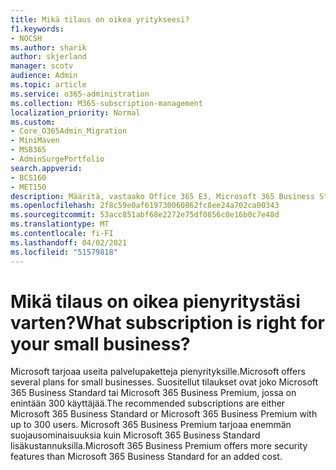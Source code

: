 ```yaml
---
title: Mikä tilaus on oikea yritykseesi?
f1.keywords:
- NOCSH
ms.author: sharik
author: skjerland
manager: scotv
audience: Admin
ms.topic: article
ms.service: o365-administration
ms.collection: M365-subscription-management
localization_priority: Normal
ms.custom:
- Core_O365Admin_Migration
- MiniMaven
- MSB365
- AdminSurgePortfolio
search.appverid:
- BCS160
- MET150
description: Määritä, vastaako Office 365 E3, Microsoft 365 Business Standard vai Microsoft 365 Business Premium yrityksesi kanssa.
ms.openlocfilehash: 2f8c59e0af619730060862fc8ee24a702ca00343
ms.sourcegitcommit: 53acc851abf68e2272e75df0856c0e16b0c7e48d
ms.translationtype: MT
ms.contentlocale: fi-FI
ms.lasthandoff: 04/02/2021
ms.locfileid: "51579818"
---
```

# <a name="what-subscription-is-right-for-your-small-business"></a><span data-ttu-id="fb3e0-103">Mikä tilaus on oikea pienyritystäsi varten?</span><span class="sxs-lookup"><span data-stu-id="fb3e0-103">What subscription is right for your small business?</span></span>

<span data-ttu-id="fb3e0-104">Microsoft tarjoaa useita palvelupaketteja pienyrityksille.</span><span class="sxs-lookup"><span data-stu-id="fb3e0-104">Microsoft offers several plans for small businesses.</span></span> <span data-ttu-id="fb3e0-105">Suositellut tilaukset ovat joko Microsoft 365 Business Standard tai Microsoft 365 Business Premium, jossa on enintään 300 käyttäjää.</span><span class="sxs-lookup"><span data-stu-id="fb3e0-105">The recommended subscriptions are either Microsoft 365 Business Standard or Microsoft 365 Business Premium with up to 300 users.</span></span> <span data-ttu-id="fb3e0-106">Microsoft 365 Business Premium tarjoaa enemmän suojausominaisuuksia kuin Microsoft 365 Business Standard lisäkustannuksilla.</span><span class="sxs-lookup"><span data-stu-id="fb3e0-106">Microsoft 365 Business Premium offers more security features than Microsoft 365 Business Standard for an added cost.</span></span>
